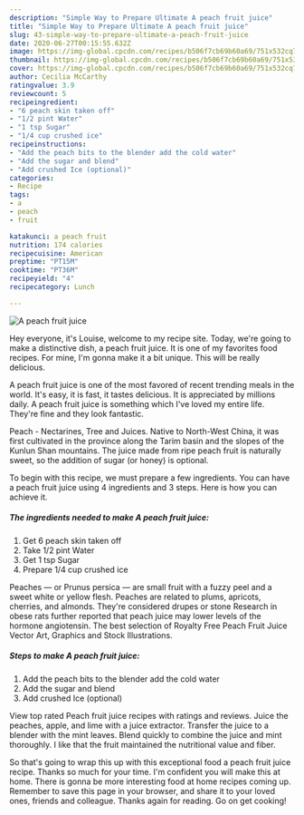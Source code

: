 ```yaml
---
description: "Simple Way to Prepare Ultimate A peach fruit juice"
title: "Simple Way to Prepare Ultimate A peach fruit juice"
slug: 43-simple-way-to-prepare-ultimate-a-peach-fruit-juice
date: 2020-06-27T00:15:55.632Z
image: https://img-global.cpcdn.com/recipes/b506f7cb69b60a69/751x532cq70/a-peach-fruit-juice-recipe-main-photo.jpg
thumbnail: https://img-global.cpcdn.com/recipes/b506f7cb69b60a69/751x532cq70/a-peach-fruit-juice-recipe-main-photo.jpg
cover: https://img-global.cpcdn.com/recipes/b506f7cb69b60a69/751x532cq70/a-peach-fruit-juice-recipe-main-photo.jpg
author: Cecilia McCarthy
ratingvalue: 3.9
reviewcount: 5
recipeingredient:
- "6 peach skin taken off"
- "1/2 pint Water"
- "1 tsp Sugar"
- "1/4 cup crushed ice"
recipeinstructions:
- "Add the peach bits to the blender add the cold water"
- "Add the sugar and blend"
- "Add crushed Ice (optional)"
categories:
- Recipe
tags:
- a
- peach
- fruit

katakunci: a peach fruit 
nutrition: 174 calories
recipecuisine: American
preptime: "PT15M"
cooktime: "PT36M"
recipeyield: "4"
recipecategory: Lunch

---
```



![A peach fruit juice](https://img-global.cpcdn.com/recipes/b506f7cb69b60a69/751x532cq70/a-peach-fruit-juice-recipe-main-photo.jpg)

Hey everyone, it's Louise, welcome to my recipe site. Today, we're going to make a distinctive dish, a peach fruit juice. It is one of my favorites food recipes. For mine, I'm gonna make it a bit unique. This will be really delicious.

A peach fruit juice is one of the most favored of recent trending meals in the world. It's easy, it is fast, it tastes delicious. It is appreciated by millions daily. A peach fruit juice is something which I've loved my entire life. They're fine and they look fantastic.

Peach - Nectarines, Tree and Juices. Native to North-West China, it was first cultivated in the province along the Tarim basin and the slopes of the Kunlun Shan mountains. The juice made from ripe peach fruit is naturally sweet, so the addition of sugar (or honey) is optional.


To begin with this recipe, we must prepare a few ingredients. You can have a peach fruit juice using 4 ingredients and 3 steps. Here is how you can achieve it.

<!--inarticleads1-->

##### The ingredients needed to make A peach fruit juice:

1. Get 6 peach skin taken off
1. Take 1/2 pint Water
1. Get 1 tsp Sugar
1. Prepare 1/4 cup crushed ice


Peaches — or Prunus persica — are small fruit with a fuzzy peel and a sweet white or yellow flesh. Peaches are related to plums, apricots, cherries, and almonds. They&#39;re considered drupes or stone Research in obese rats further reported that peach juice may lower levels of the hormone angiotensin. The best selection of Royalty Free Peach Fruit Juice Vector Art, Graphics and Stock Illustrations. 

<!--inarticleads2-->

##### Steps to make A peach fruit juice:

1. Add the peach bits to the blender add the cold water
1. Add the sugar and blend
1. Add crushed Ice (optional)


View top rated Peach fruit juice recipes with ratings and reviews. Juice the peaches, apple, and lime with a juice extractor. Transfer the juice to a blender with the mint leaves. Blend quickly to combine the juice and mint thoroughly. I like that the fruit maintained the nutritional value and fiber. 

So that's going to wrap this up with this exceptional food a peach fruit juice recipe. Thanks so much for your time. I'm confident you will make this at home. There is gonna be more interesting food at home recipes coming up. Remember to save this page in your browser, and share it to your loved ones, friends and colleague. Thanks again for reading. Go on get cooking!
